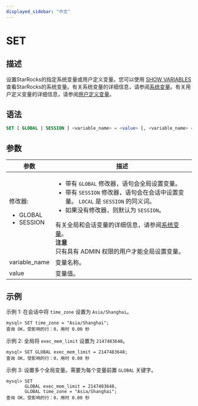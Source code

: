 ```yaml
---
displayed_sidebar: "中文"
---
```


# SET

## 描述

设置StarRocks的指定系统变量或用户定义变量。您可以使用 [SHOW VARIABLES](../Administration/SHOW_VARIABLES.md) 查看StarRocks的系统变量。有关系统变量的详细信息，请参阅[系统变量](../../../reference/System_variable.md)。有关用户定义变量的详细信息，请参阅[用户定义变量](../../../reference/user_defined_variables.md)。

## 语法

```SQL
SET [ GLOBAL | SESSION ] <variable_name> = <value> [, <variable_name> = <value>] ...
```

## 参数

| **参数**                | **描述**                                                     |
| ----------------------- | ------------------------------------------------------------ |
| 修改器:<ul><li>GLOBAL</li><li>SESSION</li></ul> | <ul><li>带有 `GLOBAL` 修改器，语句会全局设置变量。</li><li>带有 `SESSION` 修改器，语句会在会话中设置变量。 `LOCAL` 是 `SESSION` 的同义词。</li><li>如果没有修改器，则默认为 `SESSION`。</li></ul>有关全局和会话变量的详细信息，请参阅[系统变量](../../../reference/System_variable.md)。<br/>**注意**<br/>只有具有 ADMIN 权限的用户才能全局设置变量。 |
| variable_name          | 变量名称。                                                   |
| value                  | 变量值。                                                     |

## 示例

示例 1: 在会话中将 `time_zone` 设置为 `Asia/Shanghai`。

```Plain
mysql> SET time_zone = "Asia/Shanghai";
查询 OK，受影响的行：0，用时 0.00 秒
```

示例 2: 全局将 `exec_mem_limit` 设置为 `2147483648`。

```Plain
mysql> SET GLOBAL exec_mem_limit = 2147483648;
查询 OK，受影响的行：0，用时 0.00 秒
```

示例 3: 设置多个全局变量。需要为每个变量前置 `GLOBAL` 关键字。

```Plain
mysql> SET 
       GLOBAL exec_mem_limit = 2147483648,
       GLOBAL time_zone = "Asia/Shanghai";
查询 OK，受影响的行：0，用时 0.00 秒
```